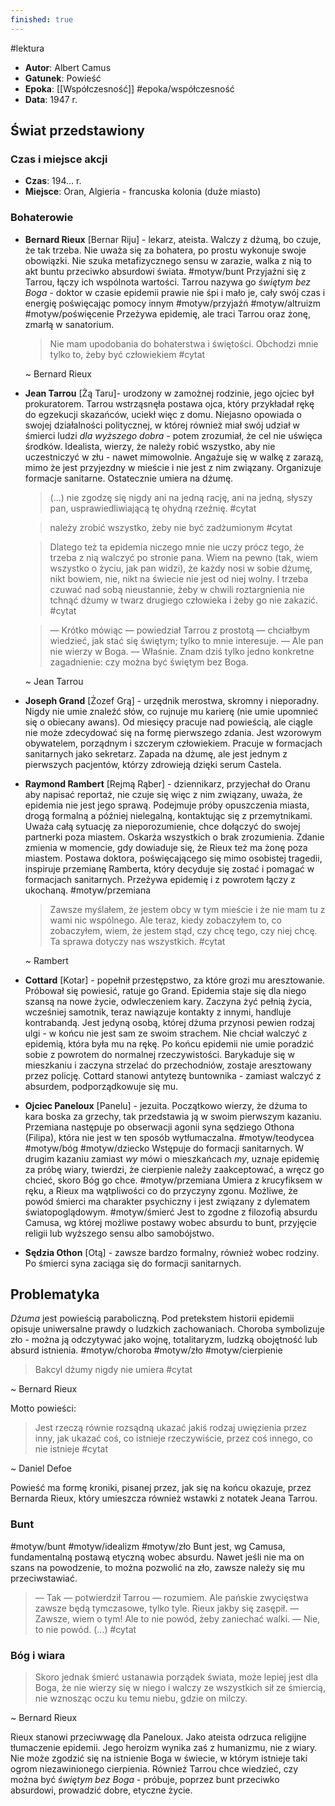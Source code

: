 ```yaml
---
finished: true
---
```

#lektura 
- **Autor**: Albert Camus
- **Gatunek**: Powieść
- **Epoka**: [[Współczesność]] #epoka/współczesność 
- **Data**: 1947 r.
## Świat przedstawiony
### Czas i miejsce akcji
- **Czas**: 194… r.
- **Miejsce**: Oran, Algieria - francuska kolonia (duże miasto)
### Bohaterowie
- **Bernard Rieux** \[Bernar Riju] - lekarz, ateista. Walczy z dżumą, bo czuje, że tak trzeba. Nie uważa się za bohatera, po prostu wykonuje swoje obowiązki. Nie szuka metafizycznego sensu w zarazie, walka z nią to akt buntu przeciwko absurdowi świata. #motyw/bunt 
  Przyjaźni się z Tarrou, łączy ich wspólnota wartości. Tarrou nazywa go *świętym bez Boga* - doktor w czasie epidemii prawie nie śpi i mało je, cały swój czas i energię poświęcając pomocy innym #motyw/przyjaźń #motyw/altruizm #motyw/poświęcenie 
  Przeżywa epidemię, ale traci Tarrou oraz żonę, zmarłą w sanatorium.
  > Nie mam upodobania do bohaterstwa i świętości. Obchodzi mnie tylko to, żeby być człowiekiem #cytat 
  
  ~ Bernard Rieux
- **Jean Tarrou** \[Żą Taru]- urodzony w zamożnej rodzinie, jego ojciec był prokuratorem. Tarrou wstrząsnęła postawa ojca, który przykładał rękę do egzekucji skazańców, uciekł więc z domu. Niejasno opowiada o swojej działalności politycznej, w której również miał swój udział w śmierci ludzi *dla wyższego dobra* - potem zrozumiał, że cel nie uświęca środków. Idealista, wierzy, że należy robić wszystko, aby nie uczestniczyć w złu - nawet mimowolnie. 
  Angażuje się w walkę z zarazą, mimo że jest przyjezdny w mieście i nie jest z nim związany. Organizuje formacje sanitarne. Ostatecznie umiera na dżumę.
  > (...) nie zgodzę się nigdy ani na jedną rację, ani na jedną, słyszy pan, usprawiedliwiającą tę ohydną rzeźnię. #cytat
  
  > należy zrobić wszystko, żeby nie być zadżumionym #cytat
  
  > Dlatego też ta epidemia niczego mnie nie uczy prócz tego, że trzeba z nią walczyć po stronie pana. Wiem na pewno (tak, wiem wszystko o życiu, jak pan widzi), że każdy nosi w sobie dżumę, nikt bowiem, nie, nikt na świecie nie jest od niej wolny. I trzeba czuwać nad sobą nieustannie, żeby w chwili roztargnienia nie tchnąć dżumy w twarz drugiego człowieka i żeby go nie zakazić.  #cytat 

  > — Krótko mówiąc — powiedział Tarrou z prostotą — chciałbym wiedzieć, jak stać się świętym; tylko to mnie interesuje. 
  >   — Ale pan nie wierzy w Boga. 
  >   — Właśnie. Znam dziś tylko jedno konkretne zagadnienie: czy można być świętym bez Boga.
  
  ~ Jean Tarrou
- **Joseph Grand** \[Żozef Grą] - urzędnik merostwa, skromny i nieporadny. Nigdy nie umie znaleźć słów, co rujnuje mu karierę (nie umie upomnieć się o obiecany awans). Od miesięcy pracuje nad powieścią, ale ciągle nie może zdecydować się na formę pierwszego zdania. Jest wzorowym obywatelem, porządnym i szczerym człowiekiem. Pracuje w formacjach sanitarnych jako sekretarz. Zapada na dżumę, ale jest jednym z pierwszych pacjentów, którzy zdrowieją dzięki serum Castela.
- **Raymond Rambert** \[Rejmą Rąber] - dziennikarz, przyjechał do Oranu aby napisać reportaż, nie czuje się więc z nim związany, uważa, że epidemia nie jest jego sprawą. Podejmuje próby opuszczenia miasta, drogą formalną a później nielegalną, kontaktując się z przemytnikami. Uważa całą sytuację za nieporozumienie, chce dołączyć do swojej partnerki poza miastem. Oskarża wszystkich o brak zrozumienia.
  Zdanie zmienia w momencie, gdy dowiaduje się, że Rieux też ma żonę poza miastem. Postawa doktora, poświęcającego się mimo osobistej tragedii, inspiruje przemianę Ramberta, który decyduje się zostać i pomagać w formacjach sanitarnych. Przeżywa epidemię i z powrotem łączy z ukochaną. #motyw/przemiana 
  > Zawsze myślałem, że jestem obcy w tym mieście i że nie mam tu z wami nic wspólnego. Ale teraz, kiedy zobaczyłem to, co zobaczyłem, wiem, że jestem stąd, czy chcę tego, czy niej chcę. Ta sprawa dotyczy nas wszystkich. #cytat 
  
  ~ Rambert
- **Cottard** \[Kotar] - popełnił przestępstwo, za które grozi mu aresztowanie. Próbował się powiesić, ratuje go Grand. Epidemia staje się dla niego szansą na nowe życie, odwleczeniem kary. Zaczyna żyć pełnią życia, wcześniej samotnik, teraz nawiązuje kontakty z innymi, handluje kontrabandą. Jest jedyną osobą, której dżuma przynosi pewien rodzaj ulgi - w końcu nie jest sam ze swoim strachem. Nie chciał walczyć z epidemią, która była mu na rękę. Po końcu epidemii nie umie poradzić sobie z powrotem do normalnej rzeczywistości. Barykaduje się w mieszkaniu i zaczyna strzelać do przechodniów, zostaje aresztowany przez policję.
  Cottard stanowi antytezę buntownika - zamiast walczyć z absurdem, podporządkowuje się mu. 
- **Ojciec Paneloux** \[Panelu] - jezuita. Początkowo wierzy, że dżuma to kara boska za grzechy, tak przedstawia ją w swoim pierwszym kazaniu. Przemiana następuje po obserwacji agonii syna sędziego Othona (Filipa), która nie jest w ten sposób wytłumaczalna. #motyw/teodycea #motyw/bóg #motyw/dziecko Wstępuje do formacji sanitarnych. W drugim kazaniu zamiast *wy* mówi o mieszkańcach *my*, uznaje epidemię za próbę wiary, twierdzi, że cierpienie należy zaakceptować, a wręcz go chcieć, skoro Bóg go chce. #motyw/przemiana 
  Umiera z krucyfiksem w ręku, a Rieux ma wątpliwości co do przyczyny zgonu. Możliwe, że powód śmierci ma charakter psychiczny i jest związany z dylematem światopoglądowym. #motyw/śmierć Jest to zgodne z filozofią absurdu Camusa, wg której możliwe postawy wobec absurdu to bunt, przyjęcie religii lub wyższego sensu albo samobójstwo.
- **Sędzia Othon** \[Otą]  - zawsze bardzo formalny, również wobec rodziny. Po śmierci syna zaciąga się do formacji sanitarnych. 
## Problematyka
*Dżuma* jest powieścią paraboliczną. Pod pretekstem historii epidemii opisuje uniwersalne prawdy o ludzkich zachowaniach. Choroba symbolizuje zło - można ją odczytywać jako wojnę, totalitaryzm, ludzką obojętność lub absurd istnienia. #motyw/choroba #motyw/zło #motyw/cierpienie 
> Bakcyl dżumy nigdy nie umiera #cytat 

~ Bernard Rieux

Motto powieści:
> Jest rzeczą równie rozsądną ukazać jakiś rodzaj uwięzienia przez inny, jak ukazać coś, co istnieje rzeczywiście, przez coś innego, co nie istnieje #cytat 

~ Daniel Defoe

Powieść ma formę kroniki, pisanej przez, jak się na końcu okazuje, przez Bernarda Rieux, który umieszcza również wstawki z notatek Jeana Tarrou. 
### Bunt
#motyw/bunt #motyw/idealizm #motyw/zło 
Bunt jest, wg Camusa, fundamentalną postawą etyczną wobec absurdu. Nawet jeśli nie ma on szans na powodzenie, to można pozwolić na zło, zawsze należy się mu przeciwstawiać.
> — Tak — potwierdził Tarrou — rozumiem. Ale pańskie zwycięstwa zawsze będą tymczasowe, tylko tyle. 
> Rieux jakby się zasępił. 
> — Zawsze, wiem o tym! Ale to nie powód, żeby zaniechać walki.
> — Nie, to nie powód. (…) #cytat 
### Bóg i wiara
> Skoro jednak śmierć ustanawia porządek świata, może lepiej jest dla Boga, że nie wierzy się w niego i walczy ze wszystkich sił ze śmiercią, nie wznosząc oczu ku temu niebu, gdzie on milczy.

~ Bernard Rieux

Rieux stanowi przeciwwagę dla Paneloux. Jako ateista odrzuca religijne tłumaczenie epidemii. Jego heroizm wynika zaś z humanizmu, nie z wiary. Nie może zgodzić się na istnienie Boga w świecie, w którym istnieje taki ogrom niezawinionego cierpienia. 
Również Tarrou chce wiedzieć, czy można być *świętym bez Boga* - próbuje, poprzez bunt przeciwko absurdowi, prowadzić dobre, etyczne życie. 